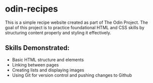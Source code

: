 # odin-recipes

This is a simple recipe website created as part of The Odin Project. The goal of this project is to practice foundational HTML and CSS skills by structuring content properly and styling it effectively.

## Skills Demonstrated:
- Basic HTML structure and elements
- Linking between pages
- Creating lists and displaying images
- Using Git for version control and pushing changes to Github
